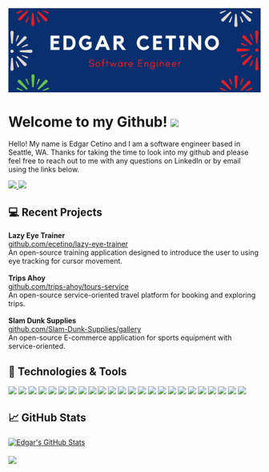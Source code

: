 <img src='./banner.png'>   

# Welcome to my Github! <img src="https://raw.githubusercontent.com/MartinHeinz/MartinHeinz/master/wave.gif" width="30px">

Hello! My name is Edgar Cetino and I am a software engineer based in Seattle, WA. Thanks for taking the time to look into my github and please feel free to reach out to me with any questions on LinkedIn or by email using the links below.

<!-- LinkedIn Contact -->
<a href="https://www.linkedin.com/in/ecetino/" target="_blank">
  <img src="https://img.shields.io/badge/-Edgar%20Cetino-blue?style=for-the-badge&logo=Linkedin&logoColor=white"/>
</a>
  
<!--   Email -->
<a href="mailto:cetino-e@hotmail.com">
  <img src="https://img.shields.io/badge/EMAIL-cetino--e%40hotmail.com-1152ba?style=for-the-badge"/>
</a>

## &#x1f4bb; Recent Projects 

<b>Lazy Eye Trainer</b><br/>
[github.com/ecetino/lazy-eye-trainer](https://github.com/ecetino/lazy-eye-trainer)<br/>
An open-source training application designed to introduce the user to using eye tracking for cursor movement.<br/>
<br/>
<b>Trips Ahoy</b><br/>
[github.com/trips-ahoy/tours-service](https://github.com/trips-ahoy/tours-service)<br/>
An open-source service-oriented travel platform for booking and exploring trips.<br/>
<br/>
<b>Slam Dunk Supplies</b><br/>
[github.com/Slam-Dunk-Supplies/gallery](https://github.com/Slam-Dunk-Supplies/gallery)<br/>
An open-source E-commerce application for sports equipment with service-oriented.<br/>

## 🔧 Technologies & Tools
![](https://img.shields.io/badge/Language-JavaScript-informational?style=flat&logo=javascript&logoColor=white&color=1152ba)
![](https://img.shields.io/badge/Language-HTML5-informational?style=flat&logo=html5&logoColor=white&color=1152ba)
![](https://img.shields.io/badge/Language-CSS3-informational?style=flat&logo=css3&logoColor=white&color=1152ba)
![](https://img.shields.io/badge/Language-SASS-informational?style=flat&logo=sass3&logoColor=white&color=1152ba)
![](https://img.shields.io/badge/Shell-Bash-informational?style=flat&logo=gnu-bash&logoColor=white&color=1152ba)
![](https://img.shields.io/badge/Tools-React-informational?style=flat&logo=react&logoColor=white&color=1152ba)
![](https://img.shields.io/badge/Tools-Redux-informational?style=flat&logo=redux&logoColor=white&color=1152ba)
![](https://img.shields.io/badge/Tools-Node.js-informational?style=flat&logo=node.js&logoColor=white&color=1152ba)
![](https://img.shields.io/badge/Tools-Webpack-informational?style=flat&logo=webpack&logoColor=white&color=1152ba)
![](https://img.shields.io/badge/Tools-Babel-informational?style=flat&logo=babel&logoColor=white&color=1152ba)
![](https://img.shields.io/badge/Tools-Postman-informational?style=flat&logo=postman&logoColor=white&color=1152ba)
![](https://img.shields.io/badge/Tools-jQuery-informational?style=flat&logo=jquery&logoColor=white&color=1152ba)
![](https://img.shields.io/badge/Tools-Styled_Components-informational?style=flat&logo=styled-components&logoColor=white&color=1152ba)
![](https://img.shields.io/badge/Tools-Trello-informational?style=flat&logo=trello&logoColor=white&color=1152ba)
![](https://img.shields.io/badge/Tools-VS_Code-informational?style=flat&logo=visual-studio-code&logoColor=white&color=1152ba)
![](https://img.shields.io/badge/Tools-NGINX-informational?style=flat&logo=nginx&logoColor=white&color=1152ba)
![](https://img.shields.io/badge/Tools-Docker-informational?style=flat&logo=docker&logoColor=white&color=1152ba)
![](https://img.shields.io/badge/Tools-Amazon_AWS-informational?style=flat&logo=amazon-aws&logoColor=white&color=1152ba)
![](https://img.shields.io/badge/Database-PostgreSQL-informational?style=flat&logo=postgresql&logoColor=white&color=1152ba)
![](https://img.shields.io/badge/Database-MongoDB-informational?style=flat&logo=mongodb&logoColor=white&color=1152ba)
![](https://img.shields.io/badge/Database-MySQL-informational?style=flat&logo=mysql&logoColor=white&color=1152ba)
![](https://img.shields.io/badge/Testing-Jest-informational?style=flat&logo=jest&logoColor=white&color=1152ba)
![](https://img.shields.io/badge/Testing-Mocha-informational?style=flat&logo=mocha&logoColor=white&color=1152ba)
![](https://img.shields.io/badge/Testing-New_Relic-informational?style=flat&logo=new-relic&logoColor=white&color=1152ba)

## &#x1f4c8; GitHub Stats

<a href="https://github.com/ecetino/ecetino">
  <img align="center" src="https://github-readme-stats.vercel.app/api?username=ecetino&show_icons=true&line_height=27&count_private=true&title_color=1152ba&text_color=000&icon_color=1152ba&bg_color=ffffff" alt="Edgar's GitHub Stats" />
</a>
<br/>
<br/>
<a href="https://github.com/ecetino/ecetino">
  <img align="center" src="https://github-readme-stats.vercel.app/api/top-langs/?username=ecetino&layout=compact&hide=java,html&title_color=1152ba&text_color=000&icon_color=1152ba&bg_color=ffffff" />
</a>
